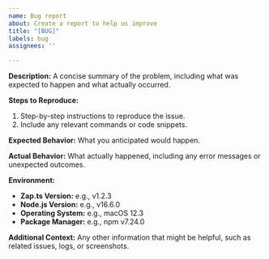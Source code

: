 ```yaml
---
name: Bug report
about: Create a report to help us improve
title: "[BUG]"
labels: bug
assignees: ''

---
```


**Description:**
A concise summary of the problem, including what was expected to happen and what actually occurred.

**Steps to Reproduce:**

1. Step-by-step instructions to reproduce the issue.
2. Include any relevant commands or code snippets.

**Expected Behavior:**
What you anticipated would happen.

**Actual Behavior:**
What actually happened, including any error messages or unexpected outcomes.

**Environment:**

* **Zap.ts Version:** e.g., v1.2.3
* **Node.js Version:** e.g., v16.6.0
* **Operating System:** e.g., macOS 12.3
* **Package Manager:** e.g., npm v7.24.0

**Additional Context:**
Any other information that might be helpful, such as related issues, logs, or screenshots.
